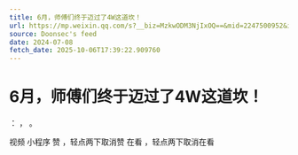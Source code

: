 ```yaml
---
title: 6月，师傅们终于迈过了4W这道坎！
url: https://mp.weixin.qq.com/s?__biz=MzkwODM3NjIxOQ==&mid=2247500952&idx=1&sn=dbecf3cf108e8fd1d69671143bc83306
source: Doonsec's feed
date: 2024-07-08
fetch_date: 2025-10-06T17:39:22.909760
---
```


# 6月，师傅们终于迈过了4W这道坎！

：
，
。

视频
小程序
赞
，轻点两下取消赞
在看
，轻点两下取消在看